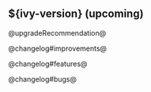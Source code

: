 

## ${ivy-version} (upcoming)

@upgradeRecommendation@

@changelog#improvements@

@changelog#features@

@changelog#bugs@
